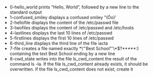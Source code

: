 * 0-hello_world prints “Hello, World”, followed by a new line to the standard output
* 1-confused_smiley displays a confused smiley "(Ôo)'
* 2-hellofile displays the content of the /etc/passwd file
* 3-twofiles displays the content of /etc/passwd and /etc/hosts
* 4-lastlines displays the last 10 lines of /etc/passwd
* 5-firstlines displays the first 10 lines of /etc/passwd
* 6-third_line displays the third line of the file iacta
* 7-file creates a file named exactly \*\\'"Best School"\'\\*$\?\*\*\*\*\*:) containing the text Best School ending by a new line
* 8-cwd_state writes into the file ls_cwd_content the result of the command ls -la. If the file ls_cwd_content already exists, it should be overwritten. If the file ls_cwd_content does not exist, create it
